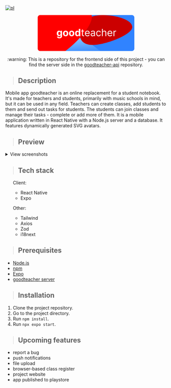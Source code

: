 [![pl](https://img.shields.io/badge/lang-pl-blue.svg)](https://github.com/ukashu/goodteacher/tree/main/readme/README.pl.md)
<div align="center">
  <img src="./readme/banner_round.svg" width="60%" height="auto"/>
  <p>:warning: This is a repository for the frontend side of this project - you can find the server side in the <a href="https://github.com/ukashu/goodteacher-api">goodteacher-api</a> repository.</p>
</div>

>## Description
Mobile app goodteacher is an online replacement for a student notebook. It's made for teachers and students, primarily with music schools in mind, but it can be used in any field. Teachers can create classes, add students to them and send out tasks for students. The students can join classes and manage their tasks - complete or add more of them. It is a mobile application written in React Native with a Node.js server and a database. It features dynamically generated SVG avatars.
>## Preview
<p>
<details>
	<summary>View screenshots</summary>

<p align="center">
  <img src="./readme/register.jpg" width="auto" height="600"/>
  <img src="./readme/classes.jpg" width="auto" height="600"/>
  <img src="./readme/drawer.jpg" width="auto" height="600"/>
  <img src="./readme/students.jpg" width="auto" height="600"/>
  <img src="./readme/tasks.jpg" width="auto" height="600"/>
</p>

</details>
<p>

>## Tech stack
<ul>
  <p>Client:</p>
    <ul>
      <li>React Native</li>
      <li>Expo</li>
    </ul>
  <p>Other:</p>
    <ul>
      <li>Tailwind</li>
      <li>Axios</li>
      <li>Zod</li>
      <li>i18next</li>
    </ul>
</ul>

>## Prerequisites

<ul>
  <li><a href="https://nodejs.org/">Node.js</a></li>
  <li><a href="https://www.npmjs.com/">npm</a></li>
  <li><a href="https://expo.dev/">Expo</a></li>
  <li><a href="https://github.com/ukashu/goodteacher-api">goodteacher server</a></li>
</ul>

>## Installation

1. Clone the project repository.
2. Go to the project directory.
3. Run ```npm install```.
4. Run ```npx expo start```.

>## Upcoming features
<ul>
  <li>report a bug</li>
  <li>push notifications</li>
  <li>file upload</li>
  <li>browser-based class register</li>
  <li>project website</li>
  <li>app published to playstore</li>
</ul>